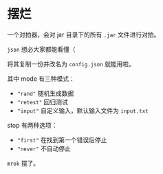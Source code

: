 # 摆烂

一个对拍器，会对 jar 目录下的所有 `.jar` 文件进行对拍。

`json` 想必大家都能看懂（

将其复制一份并改名为 `config.json` 就能用啦。

其中 mode 有三种模式：

- `"rand"` 随机生成数据
- `"retest"` 回归测试
- `"input"` 自定义输入，默认输入文件为 `input.txt`

stop 有两种选项：

- `"first"` 在找到第一个错误后停止
- `"never"` 不自动停止

`mrok` 摆了。

